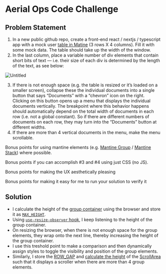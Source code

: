 # Aerial Ops Code Challenge

## Problem Statement

1. In a new public github repo, create a front-end react / nextjs / typescript app with a mock user [table in Matine](https://mantine.dev/core/table/) (3 rows X 4 columns).  Fill it with some mock data.  The table should take up the width of the window.
2. In the last column, place a variable number of div elements that contain short bits of text — i.e. their size of each div is determined by the length of the text, as see below:

![Untitled](https://elderly-variraptor-b2c.notion.site/image/https%3A%2F%2Fs3-us-west-2.amazonaws.com%2Fsecure.notion-static.com%2F225978f3-f677-4280-a9c4-91096f84a15d%2FUntitled.png?table=block&id=249b2037-f864-414e-ad05-bd7cb7fadeba&spaceId=550a6008-0a78-4504-8569-4415a9acaea3)

3. If there is not enough space (e.g. the table is resized or it’s loaded on a smaller screen), collapse these the individual documents into a single button that says “Documents” with a “chevron” icon on the right.  Clicking on this button opens up a menu that displays the individual documents vertically.  The breakpoint where this behavior happens should automatically depend on the total width of documents in each row (i.e. not a global constant).  So if there are different numbers of documents on each row, they may turn into the “Documents” button at different widths.
4. If there are more than 4 vertical documents in the menu, make the menu scrollable.

Bonus points for using mantine elements (e.g. [Mantine Group](https://mantine.dev/core/group/) / [Mantine Stack](https://mantine.dev/core/stack/)) where possible. 

Bonus points if you can accomplish #3 and #4 using just CSS (no JS).

Bonus points for making the UX aesthetically pleasing

Bonus points for making it easy for me to run your solution to verify it

## Solution

- I calculate the height of the [group container](https://github.com/wahabshaikh/aerial-ops-challenge/blob/main/components/List.tsx#L27) using the browser and store it as [`MAX_HEIGHT`](https://github.com/wahabshaikh/aerial-ops-challenge/blob/main/components/List.tsx#L19).
- Using [`use-resize-observer` hook](https://mantine.dev/hooks/use-resize-observer/), I keep listening to the height of the group container.
- On resizing the browser, when there is not enough space for the group elements, they wrap onto the next line, thereby increasing the height of the group container.
- I use this treshold point to make a comparison and then dynamically assign styles to toggle the visibility and position of the group elements.
- Similarly, I store the [ROW_GAP](https://github.com/wahabshaikh/aerial-ops-challenge/blob/main/components/List.tsx#L20) and [calculate the height](https://github.com/wahabshaikh/aerial-ops-challenge/blob/main/components/List.tsx#L64) of the [ScrollArea](https://mantine.dev/core/scroll-area/) such that it displays a scroller when there are more than 4 group elements.
